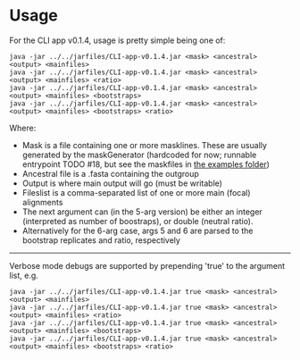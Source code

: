 # Usage 

For the CLI app v0.1.4, usage is pretty simple being one of:

```
java -jar ../../jarfiles/CLI-app-v0.1.4.jar <mask> <ancestral> <output> <mainfiles>
java -jar ../../jarfiles/CLI-app-v0.1.4.jar <mask> <ancestral> <output> <mainfiles> <ratio>
java -jar ../../jarfiles/CLI-app-v0.1.4.jar <mask> <ancestral> <output> <mainfiles> <bootstraps>
java -jar ../../jarfiles/CLI-app-v0.1.4.jar <mask> <ancestral> <output> <mainfiles> <bootstraps> <ratio>
```

Where:
 - Mask is a file containing one or more masklines. These are usually generated by the maskGenerator (hardcoded for now; runnable entrypoint TODO #18, but see the maskfiles in [the examples folder](https://github.com/jnarag/teaspoon/tree/master/examples/example_adaptarate_files/HCV_data/sub_053))
 - Ancestral file is a .fasta containing the outgroup
 - Output is where main output will go (must be writable)
 - Fileslist is a comma-separated list of one or more main (focal) alignments
 - The next argument can (in the 5-arg version) be either an integer (interpreted as number of boostraps), or double (neutral ratio).
 - Alternatively for the 6-arg case, args 5 and 6 are parsed to the bootstrap replicates and ratio, respectively
 
 ---
 Verbose mode debugs are supported by prepending 'true' to the argument list, e.g.
 ```
java -jar ../../jarfiles/CLI-app-v0.1.4.jar true <mask> <ancestral> <output> <mainfiles>
java -jar ../../jarfiles/CLI-app-v0.1.4.jar true <mask> <ancestral> <output> <mainfiles> <ratio>
java -jar ../../jarfiles/CLI-app-v0.1.4.jar true <mask> <ancestral> <output> <mainfiles> <bootstraps>
java -jar ../../jarfiles/CLI-app-v0.1.4.jar true <mask> <ancestral> <output> <mainfiles> <bootstraps> <ratio>
 ```
